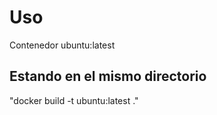 # Uso
Contenedor ubuntu:latest

## Estando en el mismo directorio

"docker build -t ubuntu:latest ."
